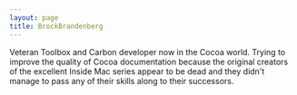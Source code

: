```yaml
---
layout: page
title: BrockBrandenberg
---
```




Veteran Toolbox and Carbon developer now in the Cocoa world. Trying to improve the quality of Cocoa documentation because the original creators of the excellent Inside Mac series appear to be dead and they didn't manage to pass any of their skills along to their successors.

